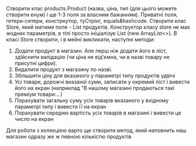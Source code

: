 Створити клас products.Product (назва, ціна, тип (для цього можете створити енум) і ще 1-3 поля за власним бажанням). 
Приватні поля, гетери-сетери, констркутор, туСтрінг, equals&hashcode.
Створити клас Store, який матиме поле - List продуктів. 
Конструктор класу store не має жодних параметрів, в тілі просто ініціалізує List (new ArrayList<>).
В класі Store створити, і в мейні викликати, наступні методи:
1. Додати продукт в магазин. Але перш ніж додати його в ліст, 
   здійснити валідацію (чи ціна не від'ємна, чи в назві товару не присутні цифри).
2. Видалити продукт з магазину по назві.
3. Збільшити ціну для вказаного у параметрі типу продуктів удвічі
4. Усі товари, дорожчі вказаної суми, записати у окремий ліст і вивести його на екран 
   (наприклад "В нашому магазині продаються такі преміум товари:...)
5. Порахувати загальну суму усіх товарів вказаного у вхідному параметрі типу і вивести її на екран
6. Порахувати середню вартість усіх товарів в магазині і вивести це число на екран

Для роботи з колекцією варто ще створити метод, який наповнить наш магазин одразу же ж певною кількістю продуктів
